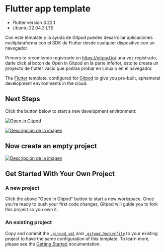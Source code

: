 # Flutter app template 
- Flutter version 3.22.1
- Ubuntu 22.04.3 LTS
  
Con este template y la ayuda de Gitpod puedes desarrollar aplicaciones multiplataforma con el SDK de Flutter desde cualquier dispositivo con un navegador.

Primero te recomiendo registrarte en https://gitpod.io/ una vez registrado, darle click al boton de Open in Gitpod en la parte inferior, esto te creara un proyecto de flutter vacio que podras probar en Linux o en el navegador.

The [Flutter](https://flutter.dev/) template, configured for [Gitpod](https://www.gitpod.io) to give you pre-built, ephemeral development environments in the cloud.

## Next Steps

Click the button below to start a new development environment:

[![Open in Gitpod](https://gitpod.io/button/open-in-gitpod.svg)](https://gitpod.io/#https://github.com/faustinoloeza/flutter-gitpod)


[![Descripción de la imagen](https://i.imgur.com/STJGlFZ.png)](https://i.imgur.com/STJGlFZ.png)

## Now create an empty project 

[![Descripción de la imagen](https://i.imgur.com/a9WJRxn.png)](https://i.imgur.com/a9WJRxn.png)



## Get Started With Your Own Project

### A new project

Click the above "Open in Gitpod" button to start a new workspace. Once you're ready to push your first code changes, Gitpod will guide you to fork this project so you own it.

### An existing project

Copy and commit the [`.gitpod.yml`](./.gitpod.yml) and [`.gitpod.Dockerfile`](./.gitpod.Dockerfile) to your existing project to have the same configuration of this template. To learn more, please see the [Getting Started](https://www.gitpod.io/docs/getting-started) documentation.
